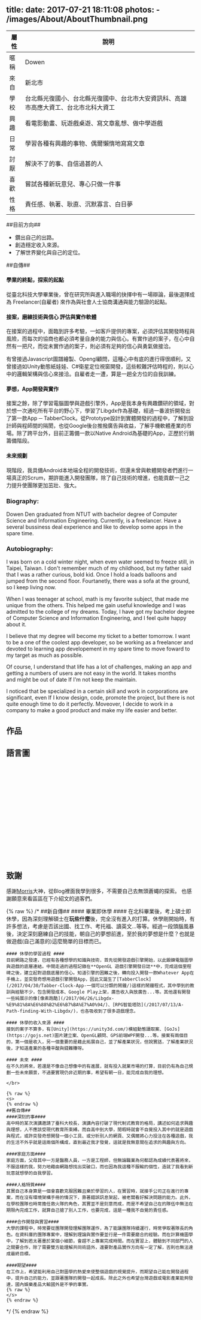 title:
date: 2017-07-21 18:11:08
photos:
	- /images/About/AboutThumbnail.png
---

| 屬性  | 說明                                                                  |
|-------|-----------------------------------------------------------------------|
| 暱稱  | Dowen |
| 來自  | 新北市 |
| 學校  | 台北縣光復國小、台北縣光復國中、台北市大安資訊科、高雄市高應大資工、台北市北科大資工 |
| 興趣  | 看電影動畫、玩遊戲桌遊、寫文章亂想、做中學遊戲 |
| 日常  | 學習各種有興趣的事物、偶爾懶惰地寫寫文章 |
| 討厭  | 解決不了的事、自信過甚的人 |
| 喜歡  | 嘗試各種新玩意兒、專心只做一件事 |
| 性格  | 責任感、執著、耿直、沉默寡言、白日夢 |

##目前方向##
* 鑽出自己的出路。
* 創造穩定收入來源。
* 了解世界變化與自己的定位。

##自傳##
####  學業的終點，探索的起點 ####
從臺北科技大學畢業後，曾在研究所與進入職場的抉擇中有一場辯論，最後選擇成為  Freelancer(自雇者)  來作為與社會人士協商溝通與能力驗證的起點。

####  接案，磨練技術與信心  評估與實作軟體 ####
在接案的過程中，面臨到許多考驗，一如客戶提供的專案，必須評估其開發時程與風險，而每次的協商也都必須考量自身的能力與信心。有實作過的案子，在心中自然有一把尺，而從未實作過的案子，則必須有足夠的信心與勇氣做接洽。

有曾接過Javascript圖譜繪製、Opengl顧問，這種心中有底的進行得很順利，又曾接過如Unity動態紙娃娃、C#衛星定位視窗開發，這些較難評估時程的，則以心中的邏輯架構與信心來接洽。自雇者走一遭，算是一趟全方位的自我訓練。

####  夢想，App開發與實作 ####
接案之餘，除了學習電腦圖學與遊戲引擎外，App是我本身有興趣鑽研的領域，對於想一次通吃所有平台的野心下，學習了Libgdx作為基礎，經過一番波折開發出了第一款App  ─  TabberClock。從Prototype設計到實體開發的過程中，了解到設計師與程師間的隔閡，也從Google後台推撥廣告與收益，了解手機軟體產業的市場。除了跨平台外，目前正籌備一款以Native  Android為基礎的App，正歷於行銷籌備階段。

####  未來規劃 ####
現階段，我具備Android本地端全程的開發技術，但還未曾與軟體開發者們進行一場真正的Scrum，期許能進入開發團隊，除了自己技術的增進，也能貢獻一己之力提升使團隊更加茁壯、強大。

### Biography: ###
Dowen  Den  graduated  from  NTUT  with  bachelor  degree  of  Computer  Science  and  Information  Engineering.  Currently,  is  a  freelancer.  Have  a  several  bussiness  deal  experience  and  like  to  develop  some  apps  in  the  spare  time.

### Autobiography: ###
I  was  born  on  a  cold  winter  night,  when  even  water  seemed  to  freeze  still,  in  Taipei,  Taiwan.  I  don't  remember  much  of  my  childhood,  but  my  father  said  that  I  was  a  rather  curious,  bold  kid.  Once  I  hold  a  loads  balloons  and  jumped  from  the  second  floor.  Fourtanetly,  there  was  a  sofa  at  the  ground,  so  I  keep  living  now.

When  I  was  teenager  at  school,  math  is  my  favorite  subject,  that  made  me  unique  from  the  others.  This  helped  me  gain  useful  knowledge  and  I  was  admitted  to  the  college  of  my  dreams.  Today,  I  have  got  my  bachelor  degree  of  Computer  Science  and  Information  Engineering,  and  I  feel  quite  happy  about  it.

I  believe  that  my  degree  will  become  my  ticket  to  a  better  tomorrow.  I  want  to  be  a  one  of  the  coolest  app  developer,  so  be  working  as  a  freelancer  and  devoted  to  learning  app  developement  in  my  spare  time  to  move  foward  to  my  target  as  much  as  possible.

Of  course,  I  understand  that  life  has  a  lot  of  challenges,  making  an  app  and  getting  a  numbers  of  users  are  not  easy  in  the  world.  It  takes  months  
and  might  be  out  of  date  If  I'm  not  keep  the  maintain.

I  noticed  that  be  specialized  in  a  certain  skill  and  work  in  corporations  are  significant,  even  If  I  know  design,  code,  promote  the  project,  but  there  is  not  quite  enough  time  to  do  it  perfectly.  Moveover,  I  decide  to  work  in  a  company  to  make  a  good  product  and  make  my  life  easier  and  better.

<link rel="stylesheet" href="//cdnjs.cloudflare.com/ajax/libs/morris.js/0.5.1/morris.css">
<script src="//ajax.googleapis.com/ajax/libs/jquery/1.9.0/jquery.min.js"></script>
<script src="//cdnjs.cloudflare.com/ajax/libs/raphael/2.1.0/raphael-min.js"></script>
<script src="//cdnjs.cloudflare.com/ajax/libs/morris.js/0.5.1/morris.min.js"></script>

## 作品 ##
<script src="http://ajax.googleapis.com/ajax/libs/jquery/1.9.1/jquery.min.js" type="text/javascript"></script>
<script src="js/script.js" type="text/javascript"></script>
<link rel="stylesheet" href="css/style.css">
<script type="text/works-gallery">
{
  "content" : [

    { "title" : "School",
      "works" : [
        {
          "title": "XNA Doodle Fight",
          "cover": "http://imgur.com/j24tbOj.jpg",
          "description": "Senior High School team project with no right picture,it's a FTG game.",
          "download": ["http://cht.tw/h/ty0xz"],
          "demo": [],
          "video": []
        },
        {
          "title": "Bravor by Teacher's Framework",
          "cover": "http://imgur.com/6n62on2.jpg",
          "description": "A basic game and editor for making level when playing.",
          "download": ["http://cht.tw/h/qb53q"],
          "demo": [],
          "video": []
        },
        {
          "title": "Just A Advanture",
          "cover": "http://imgur.com/g2HSxon.jpg",
          "description": "First Unity Project for testing basic element of normal online game.",
          "download": ["http://cht.tw/h/abqkd"],
          "demo": [],
          "video": []
        }
      ]
    },
    {
      "title" : "Other",
      "works" : [
          {
            "title": "iStyle Chrome Extension",
            "cover": "http://imgur.com/DJRs4Lm.jpg",
            "description": "Developing, target on change any sites skin by my tool.",
            "link": [],
            "download": []
          }
      ]
    }
  ]
}
</script>


## 語言圖 ##
<div id="dowen-lang-chart" style="height: 250px;"></div>
<script type="text/javascript">
	$(function(){
		var langChartData = [
      {"value": 25, "label": 'Java'},
		  {"value": 20, "label": 'C#'},
		  {"value": 5, "label": 'Javascript'},
		  {"value": 15, "label": 'C/C++'},
		  {"value": 30, "label": 'OpenGL'},
		  {"value": 5, "label": 'Unknown'},
		];
		Morris.Donut({
		    element: 'dowen-lang-chart',
		    data: langChartData,
		    formatter: function (x) { return x + "%"}
		}).on('click', function(i, row) {
		});
	});
</script>

## 致謝 ##
感謝[Morris](http://morris821028.github.io/)大神，從Blog裡面我學到很多，不需要自己去無頭蒼蠅的探索。
也感謝願意來看區區在下介紹文的過客們。


{% raw %}
/*
	##新自傳##
	#### 畢業即休學 ####
	在北科畢業後，考上碩士即休學，因為深刻理解碩士在**玩些什麼**後，完全沒有進入的打算。休學剛開始時，有許多想法，考慮是否該出國、找工作、考托福、讀英文...等等。經過一段頭腦風暴後，決定深刻磨練自己的技能，朝自己的夢想前進，至於我的夢想是什麼？也就是做遊戲(自己滿意的)這麼簡單的目標而已。

	#### 休學的學習過程 ####
	目前網路之發達，已經有各種想學的知識與技術，首先從開發遊戲引擎開始，以此鍛鍊電腦圖學與遊戲的底層連結。中間走過的過程記錄在**OpenGL 遊戲引擎開發日誌**中，完成這個里程碑之後，建立起對遊戲底層的信心。知道引擎的困難之後，轉向投入開發一款Whatever App在手機上，並突發奇想用遊戲引擎開發App，因此又誕生了[TabberClock](/2017/04/30/Tabber-Clock-App-一個可以分類的鬧鐘/)這樣的鬧鐘程式，其中學到的教訓與經驗不少，包含開發成本、Google Play上架，廣告收入與放廣告...等。其他還有開發一些純展示的像[像素跑酷](/2017/06/26/Libgdx-%E9%81%8A%E6%88%B2%E6%B7%BA%E7%A0%94/)、[RPG智能塔防](/2017/07/13/A-Path-finding-With-Libgdx/)，也各吸收到了很多遊戲理念。

	#### 休學的收入來源 ####
	接到的案子不算多，有[Unity](https://unity3d.com/)模組動態讀取案、[GoJs](https://gojs.net)圖片建立案、OpenGL顧問、GPS前端WPF開發...等。接案有兩個目的，第一個是收入，另一個重要的是藉此拓展自己，並了解產業狀況，但說實話，了解產業狀況後，才知道產業的各種辛酸與錢難賺呀。

	#### 未來 ####
	在不久的將來，若還是不像自己想像中的有進展，就有投入就業市場的打算，目前仍有為自己規劃一些未來願景，不過要實現仍非近期的事，希望有朝一日，能完成自我的理想。

	</br>

	{% raw %}
	<s>
	{% endraw %}
	##舊自傳##
	####深刻的事####
	高中時的某次演講邀請了臺科大校長，演講內容打破了現代制式教育的格局，講述如何追求興趣與理想，人不應該受現代教育所束縛。而自高中到大學，閒暇時就會不自覺投入其中的就是遊戲與程式，或許突發奇想開發一個小工具、或分析別人的網頁、又偶爾將心力投注在各種遊戲，我的生活不外乎就是這兩個所構成，直到最近我才發覺，這就是我無意間在追求的興趣與方向。

	####家庭方面####
	家庭方面，父母其中一方是醫務人員，一方是工程師，但無論職業為何都認為成績代表著將來，不服這樣的我，努力地藉由網路想找出突破口，而也因為我這種不服輸的個性，造就了我看到新玩意就想學的自我學習。

	####人格特質####
	其實自己本身算是一個會喜歡克服困難且樂於學習的人，在實習時，就接手公司正在進行的專案，而在沒有環境架構手冊的情況下，靠著錯誤訊息架起，被老闆看好解決問題的能力。此外，在學校團隊也時常擔任救火隊的角色，其實並不是刻意而成，而是不希望自己在的隊伍中無法在期限內完成工作，就算自己搶了別人工作，也要完成，這是一種我不自覺的責任感。

	####合作開發與實習####
	大學的課程中，時常要從團隊開發理解團隊運作，為了能讓團隊持續運行，時常爭取著隊長的角色。在資料庫的團隊專案中，理解到理論與實作要並行是一件需要磨合的經驗。而在計算機圖學中，了解到若太著墨於某個小細節，會趕不上專案完成時間。而在實習上，體驗到不同部門的人之間要合作，除了需要雙方能理解共同術語外，還要對產品實作方向有一定了解，否則也無法達成最終目標。

	####期望####
	在工作上，希望能利用自己對圖學的熱愛來使整個遊戲的視覺提升，而期望自己能在開發過程中，提升自己的能力，並跟著團隊的開發一起成長。除此之外也希望台灣遊戲或電影產業能夠發達，國內娛樂產品大輸國外是不爭的事實。
	{% raw %}
	</s>
	{% endraw %}
*/
{% endraw %}
